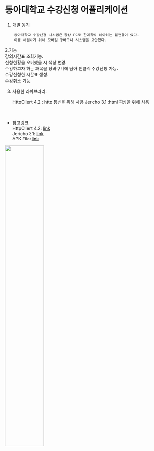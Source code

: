 동아대학교 수강신청 어플리케이션
===============================
1. 개발 동기   
```
    동아대학교 수강신청 시스템은 항상 PC로 한과목씩 해야하는 불편함이 있다.   
    이를 해결하기 위해 모바일 장바구니 시스템을 고안했다.   
```     

2.기능   
    강의시간표 조회기능.   
    신청현황을 오버했을 시 색상 변경.   
    수강하고자 하는 과목을 장바구니에 담아 원클릭 수강신청 가능.   
    수강신청한 시간표 생성.   
    수강취소 기능.   
       
3. 사용한 라이브러리:   
    
    HttpClient 4.2 : http 통신을 위해 사용
    Jericho 3.1 :html 파싱을 위해 사용
    
　     
* 참고링크   
HttpClient 4.2: [link](https://hc.apache.org/httpcomponents-client-4.2.x/index.html)   
Jericho 3.1: [link](https://mvnrepository.com/artifact/net.htmlparser.jericho/jericho-html/3.1)   
APK File: [link](https://play.google.com/store/apps/details?id=com.sugangApp.changjun.myapplication)
    
    
    





<img src="https://user-images.githubusercontent.com/40492343/69025588-013e4e80-0a0b-11ea-923e-3337e0ec6d16.png" width="50%"></img>
